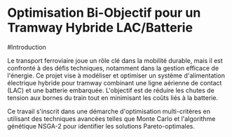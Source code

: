 # Optimisation Bi-Objectif pour un Tramway Hybride LAC/Batterie

#Introduction

Le transport ferroviaire joue un rôle clé dans la mobilité durable, mais il est confronté à des défis techniques, notamment dans la gestion efficace de l'énergie. Ce projet vise à modéliser et optimiser un système d'alimentation électrique hybride pour tramway combinant une ligne aérienne de contact (LAC) et une batterie embarquée. L'objectif est de réduire les chutes de tension aux bornes du train tout en minimisant les coûts liés à la batterie.

Ce travail s'inscrit dans une démarche d'optimisation multi-critères en utilisant des techniques avancées telles que Monte Carlo et l'algorithme génétique NSGA-2 pour identifier les solutions Pareto-optimales.
